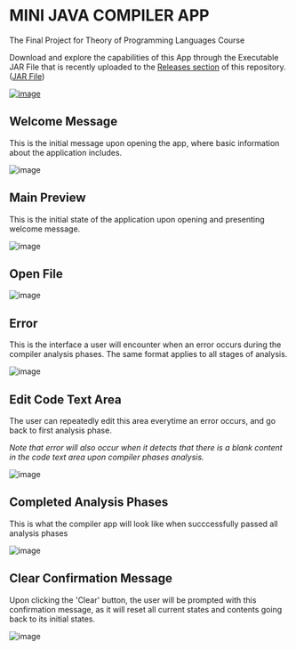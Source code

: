 # MINI JAVA COMPILER APP
The Final Project for Theory of Programming Languages Course

Download and explore the capabilities of this App through the Executable JAR File that is recently uploaded to the [Releases section](https://github.com/ClarkBelen/MINI-JAVA-COMPILER/releases/tag/TOPL_Final-Project) of this repository. ([JAR File](https://github.com/ClarkBelen/MINI-JAVA-COMPILER/releases/download/TOPL_Final-Project/Final-Project_TOPL.jar))

[![image](https://github.com/ClarkBelen/MINI-JAVA-COMPILER/assets/142368338/c4e618ed-1ce5-4576-bf97-cb94365a5bb1)](https://github.com/ClarkBelen/MINI-JAVA-COMPILER/releases/tag/TOPL_Final-Project)


## Welcome Message
This is the initial message upon opening the app, where basic information about the application includes.

![image](https://github.com/ClarkBelen/Final-Project_TOPL/assets/142368338/1989ee30-6c29-47ed-b39c-b746596a5159)

## Main Preview
This is the initial state of the application upon opening and presenting welcome message.

![image](https://github.com/ClarkBelen/Final-Project_TOPL/assets/142368338/6186a930-f867-4266-af8b-ec335bcdcc23)

## Open File

![image](https://github.com/ClarkBelen/Final-Project_TOPL/assets/142368338/d4d78e3d-1045-4e6c-9bc5-0fa6b337724a)

## Error
This is the interface a user will encounter when an error occurs during the compiler analysis phases. The same format applies to all stages of analysis.

![image](https://github.com/ClarkBelen/Final-Project_TOPL/assets/142368338/359427cb-8cfc-48e9-8698-9f1c273a74e8)

## Edit Code Text Area
The user can repeatedly edit this area everytime an error occurs, and go back to first analysis phase. 

*Note that error will also occur when it detects that there is a blank content in the code text area upon compiler phases analysis.*

![image](https://github.com/ClarkBelen/Final-Project_TOPL/assets/142368338/f2176a51-f4d1-497f-b15f-dffed67b83f9)

## Completed Analysis Phases
This is what the compiler app will look like when succcessfully passed all analysis phases 

![image](https://github.com/ClarkBelen/Final-Project_TOPL/assets/142368338/2b5ddfff-fefc-44ba-b70f-ab50efa20697)

## Clear Confirmation Message
Upon clicking the 'Clear' button, the user will be prompted with this confirmation message, as it will reset all current states and contents going back to its initial states.

![image](https://github.com/ClarkBelen/Final-Project_TOPL/assets/142368338/2c9fbf5b-0ccb-480c-9919-8bbe7b7119ca)





